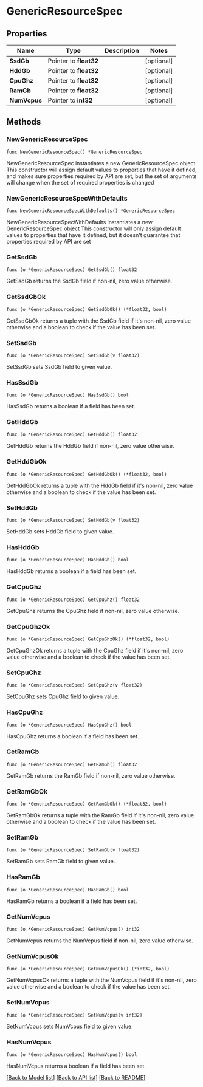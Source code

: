 # GenericResourceSpec

## Properties

Name | Type | Description | Notes
------------ | ------------- | ------------- | -------------
**SsdGb** | Pointer to **float32** |  | [optional] 
**HddGb** | Pointer to **float32** |  | [optional] 
**CpuGhz** | Pointer to **float32** |  | [optional] 
**RamGb** | Pointer to **float32** |  | [optional] 
**NumVcpus** | Pointer to **int32** |  | [optional] 

## Methods

### NewGenericResourceSpec

`func NewGenericResourceSpec() *GenericResourceSpec`

NewGenericResourceSpec instantiates a new GenericResourceSpec object
This constructor will assign default values to properties that have it defined,
and makes sure properties required by API are set, but the set of arguments
will change when the set of required properties is changed

### NewGenericResourceSpecWithDefaults

`func NewGenericResourceSpecWithDefaults() *GenericResourceSpec`

NewGenericResourceSpecWithDefaults instantiates a new GenericResourceSpec object
This constructor will only assign default values to properties that have it defined,
but it doesn't guarantee that properties required by API are set

### GetSsdGb

`func (o *GenericResourceSpec) GetSsdGb() float32`

GetSsdGb returns the SsdGb field if non-nil, zero value otherwise.

### GetSsdGbOk

`func (o *GenericResourceSpec) GetSsdGbOk() (*float32, bool)`

GetSsdGbOk returns a tuple with the SsdGb field if it's non-nil, zero value otherwise
and a boolean to check if the value has been set.

### SetSsdGb

`func (o *GenericResourceSpec) SetSsdGb(v float32)`

SetSsdGb sets SsdGb field to given value.

### HasSsdGb

`func (o *GenericResourceSpec) HasSsdGb() bool`

HasSsdGb returns a boolean if a field has been set.

### GetHddGb

`func (o *GenericResourceSpec) GetHddGb() float32`

GetHddGb returns the HddGb field if non-nil, zero value otherwise.

### GetHddGbOk

`func (o *GenericResourceSpec) GetHddGbOk() (*float32, bool)`

GetHddGbOk returns a tuple with the HddGb field if it's non-nil, zero value otherwise
and a boolean to check if the value has been set.

### SetHddGb

`func (o *GenericResourceSpec) SetHddGb(v float32)`

SetHddGb sets HddGb field to given value.

### HasHddGb

`func (o *GenericResourceSpec) HasHddGb() bool`

HasHddGb returns a boolean if a field has been set.

### GetCpuGhz

`func (o *GenericResourceSpec) GetCpuGhz() float32`

GetCpuGhz returns the CpuGhz field if non-nil, zero value otherwise.

### GetCpuGhzOk

`func (o *GenericResourceSpec) GetCpuGhzOk() (*float32, bool)`

GetCpuGhzOk returns a tuple with the CpuGhz field if it's non-nil, zero value otherwise
and a boolean to check if the value has been set.

### SetCpuGhz

`func (o *GenericResourceSpec) SetCpuGhz(v float32)`

SetCpuGhz sets CpuGhz field to given value.

### HasCpuGhz

`func (o *GenericResourceSpec) HasCpuGhz() bool`

HasCpuGhz returns a boolean if a field has been set.

### GetRamGb

`func (o *GenericResourceSpec) GetRamGb() float32`

GetRamGb returns the RamGb field if non-nil, zero value otherwise.

### GetRamGbOk

`func (o *GenericResourceSpec) GetRamGbOk() (*float32, bool)`

GetRamGbOk returns a tuple with the RamGb field if it's non-nil, zero value otherwise
and a boolean to check if the value has been set.

### SetRamGb

`func (o *GenericResourceSpec) SetRamGb(v float32)`

SetRamGb sets RamGb field to given value.

### HasRamGb

`func (o *GenericResourceSpec) HasRamGb() bool`

HasRamGb returns a boolean if a field has been set.

### GetNumVcpus

`func (o *GenericResourceSpec) GetNumVcpus() int32`

GetNumVcpus returns the NumVcpus field if non-nil, zero value otherwise.

### GetNumVcpusOk

`func (o *GenericResourceSpec) GetNumVcpusOk() (*int32, bool)`

GetNumVcpusOk returns a tuple with the NumVcpus field if it's non-nil, zero value otherwise
and a boolean to check if the value has been set.

### SetNumVcpus

`func (o *GenericResourceSpec) SetNumVcpus(v int32)`

SetNumVcpus sets NumVcpus field to given value.

### HasNumVcpus

`func (o *GenericResourceSpec) HasNumVcpus() bool`

HasNumVcpus returns a boolean if a field has been set.


[[Back to Model list]](../README.md#documentation-for-models) [[Back to API list]](../README.md#documentation-for-api-endpoints) [[Back to README]](../README.md)


